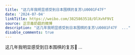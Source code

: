 ```yaml
---
title: "这几年我明显感受到日本围棋的复苏\U0001F47F"
date: '2024-07-04'
linkTitle: https://weibo.com/3825863518/OlXvhF9VI
source: 正宗毒奶菇的微博
description: "这几年我明显感受到日本围棋的复苏\U0001F47F  ..."
disable_comments: true
---
```

这几年我明显感受到日本围棋的复苏👿  ...